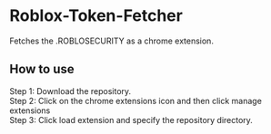 # Roblox-Token-Fetcher
Fetches the .ROBLOSECURITY as a chrome extension.  

## How to use
Step 1: Download the repository.  
Step 2: Click on the chrome extensions icon and then click manage extensions  
Step 3: Click load extension and specify the repository directory.  
